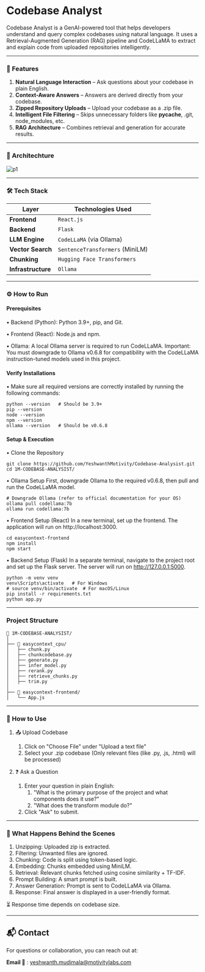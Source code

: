 # Codebase Analyst
 Codebase Analyst is a GenAI-powered tool that helps developers understand and query complex codebases using natural language. It uses a Retrieval-Augmented Generation (RAG) pipeline and CodeLLaMA to extract and  explain code from uploaded repositories intelligently.
 
---
### 🚀 Features
1. **Natural Language Interaction** – Ask questions about your codebase in plain English.
2. **Context-Aware Answers** – Answers are derived directly from your codebase.
3. **Zipped Repository Uploads** – Upload your codebase as a .zip file.
4. **Intelligent File Filtering** – Skips unnecessary folders like __pycache__, .git, node_modules, etc.
5. **RAG Architecture** – Combines retrieval and generation for accurate results.

---
### 🧠 Architechture
![p1](https://github.com/user-attachments/assets/0712baf0-5a33-4d8c-8a5e-7579fad58186)

---
### 🛠️ Tech Stack

|        Layer       |       Technologies Used          |
| ------------------ | -------------------------------  |
| **Frontend**       | `React.js`                       |
| **Backend**        | `Flask`                          |
| **LLM Engine**     | `CodeLLaMA` (via Ollama)         |
| **Vector Search**  | `SentenceTransformers` (MiniLM)  |
| **Chunking**       | `Hugging Face Transformers`      |
| **Infrastructure** | `Ollama`                         |

---
### ⚙️ How to Run
#### Prerequisites
• Backend (Python): Python 3.9+, pip, and Git.

• Frontend (React): Node.js and npm.

• Ollama: A local Ollama server is required to run CodeLLaMA. Important: You must downgrade to Ollama v0.6.8 for compatibility with the CodeLLaMA instruction-tuned models used in this project.

#### Verify Installations
• Make sure all required versions are correctly installed by running the following commands:
```
python --version   # Should be 3.9+
pip --version
node --version
npm --version
ollama --version   # Should be v0.6.8
```

#### Setup & Execution
• Clone the Repository
```
git clone https://github.com/YeshwanthMotivity/Codebase-Analysist.git
cd 1M-CODEBASE-ANALYSIST/

```
• Ollama Setup
First, downgrade Ollama to the required v0.6.8, then pull and run the CodeLLaMA model.
```
# Downgrade Ollama (refer to official documentation for your OS)
ollama pull codellama:7b
ollama run codellama:7b
```
• Frontend Setup (React)
In a new terminal, set up the frontend. The application will run on http://localhost:3000.
```
cd easycontext-frontend
npm install
npm start
```
• Backend Setup (Flask)
In a separate terminal, navigate to the project root and set up the Flask server. The server will run on http://127.0.0.1:5000.
```
python -m venv venv
venv\Scripts\activate   # For Windows
# source venv/bin/activate  # For macOS/Linux
pip install -r requirements.txt
python app.py
```
---
### Project Structure

```
📂 1M-CODEBASE-ANALYSIST/
│
├── 📂 easycontext_cpu/
│   ├── chunk.py
│   ├── chunkcodebase.py
│   ├── generate.py
│   ├── infer_model.py
│   ├── rerank.py
│   ├── retrieve_chunks.py
│   ├── trim.py
│
├── 📂 easycontext-frontend/
│   └── App.js
```
---

### 🧠 How to Use
1. 📤 Upload Codebase
    1. Click on "Choose File" under "Upload a text file"
    2. Select your .zip codebase (Only relevant files (like .py, .js, .html) will be processed)
    
2. ❓ Ask a Question
   1. Enter your question in plain English:
      1. "What is the primary purpose of the project and what components does it use?"
      2. "What does the transform module do?"
   2. Click "Ask" to submit.

---

### 🔁 What Happens Behind the Scenes

1. Unzipping: Uploaded zip is extracted.
2. Filtering: Unwanted files are ignored.
3. Chunking: Code is split using token-based logic.
4. Embedding: Chunks embedded using MiniLM.
5. Retrieval: Relevant chunks fetched using cosine similarity + TF-IDF.
6. Prompt Building: A smart prompt is built.
7. Answer Generation: Prompt is sent to CodeLLaMA via Ollama.
8. Response: Final answer is displayed in a user-friendly format.

⏳ Response time depends on codebase size.


---
## 📬 Contact
For questions or collaboration, you can reach out at:

**Email 📧** : yeshwanth.mudimala@motivitylabs.com

